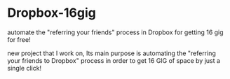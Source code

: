 # Dropbox-16gig
automate the "referring your friends" process in Dropbox for getting 16 gig for free!

new project that I work on, Its main purpose is automating the "referring your friends to Dropbox" process in order to get 16 GIG of space by just a single click!
